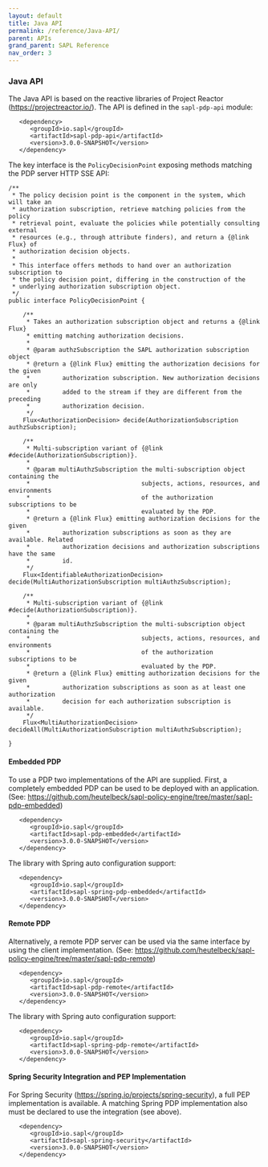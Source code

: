 ```yaml
---
layout: default
title: Java API
permalink: /reference/Java-API/
parent: APIs
grand_parent: SAPL Reference
nav_order: 3
---
```


### Java API

The Java API is based on the reactive libraries of Project Reactor (<https://projectreactor.io/>). The API is defined in the `sapl-pdp-api` module:

```
   <dependency>
      <groupId>io.sapl</groupId>
      <artifactId>sapl-pdp-api</artifactId>
      <version>3.0.0-SNAPSHOT</version>
   </dependency>
```

The key interface is the `PolicyDecisionPoint` exposing methods matching the PDP server HTTP SSE API:

```
/**
 * The policy decision point is the component in the system, which will take an
 * authorization subscription, retrieve matching policies from the policy
 * retrieval point, evaluate the policies while potentially consulting external
 * resources (e.g., through attribute finders), and return a {@link Flux} of
 * authorization decision objects.
 *
 * This interface offers methods to hand over an authorization subscription to
 * the policy decision point, differing in the construction of the
 * underlying authorization subscription object.
 */
public interface PolicyDecisionPoint {

    /**
     * Takes an authorization subscription object and returns a {@link Flux}
     * emitting matching authorization decisions.
     *
     * @param authzSubscription the SAPL authorization subscription object
     * @return a {@link Flux} emitting the authorization decisions for the given
     *         authorization subscription. New authorization decisions are only
     *         added to the stream if they are different from the preceding
     *         authorization decision.
     */
    Flux<AuthorizationDecision> decide(AuthorizationSubscription authzSubscription);

    /**
     * Multi-subscription variant of {@link #decide(AuthorizationSubscription)}.
     *
     * @param multiAuthzSubscription the multi-subscription object containing the
     *                               subjects, actions, resources, and environments
     *                               of the authorization subscriptions to be
     *                               evaluated by the PDP.
     * @return a {@link Flux} emitting authorization decisions for the given
     *         authorization subscriptions as soon as they are available. Related
     *         authorization decisions and authorization subscriptions have the same
     *         id.
     */
    Flux<IdentifiableAuthorizationDecision> decide(MultiAuthorizationSubscription multiAuthzSubscription);

    /**
     * Multi-subscription variant of {@link #decide(AuthorizationSubscription)}.
     *
     * @param multiAuthzSubscription the multi-subscription object containing the
     *                               subjects, actions, resources, and environments
     *                               of the authorization subscriptions to be
     *                               evaluated by the PDP.
     * @return a {@link Flux} emitting authorization decisions for the given
     *         authorization subscriptions as soon as at least one authorization
     *         decision for each authorization subscription is available.
     */
    Flux<MultiAuthorizationDecision> decideAll(MultiAuthorizationSubscription multiAuthzSubscription);

}
```

#### Embedded PDP

To use a PDP two implementations of the API are supplied. First, a completely embedded PDP can be used to be deployed with an application. (See: <https://github.com/heutelbeck/sapl-policy-engine/tree/master/sapl-pdp-embedded>)

```
   <dependency>
      <groupId>io.sapl</groupId>
      <artifactId>sapl-pdp-embedded</artifactId>
      <version>3.0.0-SNAPSHOT</version>
   </dependency>
```

The library with Spring auto configuration support:

```
   <dependency>
      <groupId>io.sapl</groupId>
      <artifactId>sapl-spring-pdp-embedded</artifactId>
      <version>3.0.0-SNAPSHOT</version>
   </dependency>
```

#### Remote PDP

Alternatively, a remote PDP server can be used via the same interface by using the client implementation. (See: <https://github.com/heutelbeck/sapl-policy-engine/tree/master/sapl-pdp-remote>)

```
   <dependency>
      <groupId>io.sapl</groupId>
      <artifactId>sapl-pdp-remote</artifactId>
      <version>3.0.0-SNAPSHOT</version>
   </dependency>
```

The library with Spring auto configuration support:

```
   <dependency>
      <groupId>io.sapl</groupId>
      <artifactId>sapl-spring-pdp-remote</artifactId>
      <version>3.0.0-SNAPSHOT</version>
   </dependency>
```

#### Spring Security Integration and PEP Implementation

For Spring Security (<https://spring.io/projects/spring-security>), a full PEP implementation is available. A matching Spring PDP implementation also must be declared to use the integration (see above).

```
   <dependency>
      <groupId>io.sapl</groupId>
      <artifactId>sapl-spring-security</artifactId>
      <version>3.0.0-SNAPSHOT</version>
   </dependency>
```